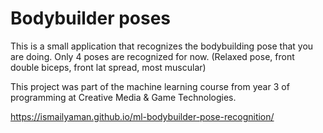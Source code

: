 # Bodybuilder poses
This is a small application that recognizes the bodybuilding pose that you are doing. Only 4 poses are recognized for now. (Relaxed pose, front double biceps, front lat spread, most muscular) 

This project was part of the machine learning course from year 3 of programming at Creative Media & Game Technologies. 

https://ismailyaman.github.io/ml-bodybuilder-pose-recognition/
